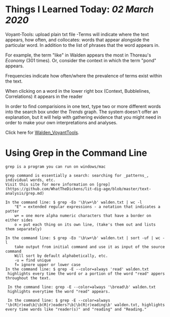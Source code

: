 # Things I Learned Today: _02 March 2020_

Voyant-Tools: upload plain txt file 
-Terms will indicate where the text appears, how often, and collocates: words that appear alongside the particular word. In addition to the list of phrases that the word appears in. 

For example, the term "like" in Walden appears the most in Thoreau's _Economy_ (301 times). Or, consider the context in which the term "pond" appears. 

Frequencies indicate how often/where the prevalence of terms exist within the text. 

When clicking on a word in the lower right box (Context, Bubblelines, Correlations) it appears in the reader

In order to find comparisions in one text, type two or more different words into the search box under the _Trends_ graph. The system doesn't offer an explanation, but it will help with gathering evidence that you might need in order to make your own interpretations and analyses. 

Click here for [Walden_VoyantTools](https://voyant-tools.org/?corpus=ac0f19d59a425d8046613e91a03183c5).


# Using Grep in the Command Line

    grep is a program you can run on windows/mac

    grep command is essentially a search: searching for _patterns_, individual words, etc. 
    Visit this site for more information on [grep](https://github.com/WhatTheDickens/lit-dig-age/blob/master/text-analysis/grep.md)

    In the command line: $ grep -Eo '\b\w+\b' walden.txt | wc -l 
        "E" = extended regular expressions - a notation that indicates a patter
        w+ = one more alpha numeric characters that have a border on either sides
        o = put each thing on its own line, (take's them out and lists them separately)
    
    In the command line: $ grep -Eo '\b\w+\b' walden.txt | sort -uf | wc -l
        take output from initial command and use it as input of the source command
        Will sort by default alphabetically, etc. 
        -u = find unique 
        f= ignore upper or lower case
    In the command line: $ grep -E --color=always 'read' walden.txt
     highlights every time the word or a portion of the word "read" appers throughout the text.
     
     In the command line: grep -E --color=always '\bread\b' walden.txt
     highlights everytime the word "read" appears.

     In the command line: $ grep -E --color=always '\b(R|r)ead\b|\b(R|r)eaders?\b|\b(R|r)eading\b' walden.txt, highlights every time words like "reader(s)" and "reading" and "Reading."



